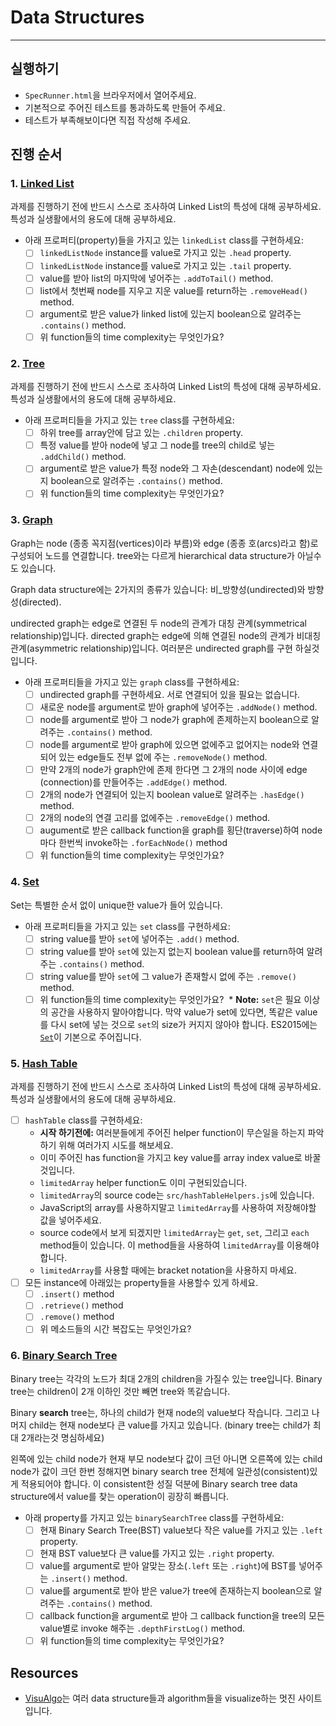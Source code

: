# Data Structures
---

## 실행하기
- `SpecRunner.html`을 브라우저에서 열어주세요.
- 기본적으로 주어진 테스트를 통과하도록 만들어 주세요.
- 테스트가 부족해보이다면 직접 작성해 주세요.

## 진행 순서

### 1. [Linked List](https://en.wikipedia.org/wiki/Linked_list)

과제를 진행하기 전에 반드시 스스로 조사하여 Linked List의 특성에 대해 공부하세요. 특성과 실생활에서의 용도에 대해 공부하세요.

* 아래 프로퍼티(property)들을 가지고 있는 `linkedList` class를 구현하세요:
  - [ ] `linkedListNode` instance를 value로 가지고 있는 `.head` property.
  - [ ] `linkedListNode` instance를 value로 가지고 있는 `.tail` property.
  - [ ] value를 받아 list의 마지막에 넣어주는 `.addToTail()` method.
  - [ ] list에서 첫번째 node를 지우고 지운 value를 return하는 `.removeHead()` method.
  - [ ] argument로 받은 value가 linked list에 있는지 boolean으로 알려주는 `.contains()` method.
  - [ ] 위 function들의 time complexity는 무엇인가요?

### 2. [Tree](https://en.wikipedia.org/wiki/Tree_(data_structure))

과제를 진행하기 전에 반드시 스스로 조사하여 Linked List의 특성에 대해 공부하세요. 특성과 실생활에서의 용도에 대해 공부하세요.

* 아래 프로퍼티들을 가지고 있는 `tree` class를 구현하세요:
  - [ ] 하위 tree를 array안에 담고 있는 `.children` property.
  - [ ] 특정 value를 받아 node에 넣고 그 node를 tree의 child로 넣는 `.addChild()` method.
  - [ ] argument로 받은 value가 특정 node와 그 자손(descendant) node에 있는지 boolean으로 알려주는 `.contains()` method.
  - [ ] 위 function들의 time complexity는 무엇인가요?

### 3. [Graph](https://en.wikipedia.org/wiki/Graph_(abstract_data_type))

Graph는 node (종종 꼭지점(vertices)이라 부름)와 edge (종종 호(arcs)라고 함)로 구성되어 노드를 연결합니다.
tree와는 다르게 hierarchical data structure가 아닐수도 있습니다.

Graph data structure에는 2가지의 종류가 있습니다: 비_방향성(undirected)와 방향성(directed).

undirected graph는 edge로 연결된 두 node의 관계가 대칭 관계(symmetrical relationship)입니다.
directed graph는 edge에 의해 연결된 node의 관계가 비대칭 관계(asymmetric relationship)입니다.
여러분은 undirected graph를 구현 하실것입니다.

* 아래 프로퍼티들을 가지고 있는 `graph` class를 구현하세요:
  - [ ] undirected graph를 구현하세요. 서로 연결되어 있을 필요는 없습니다.
  - [ ] 새로운 node를 argument로 받아 graph에 넣어주는 `.addNode()` method.
  - [ ] node를 argument로 받아 그 node가 graph에 존제하는지 boolean으로 알려주는 `.contains()` method.
  - [ ] node를 argument로 받아 graph에 있으면 없에주고 없어지는 node와 연결 되어 있는 edge들도 전부 없에 주는 `.removeNode()` method.
  - [ ] 만약 2개의 node가 graph안에 존제 한다면 그 2개의 node 사이에 edge (connection)를 만들어주는 `.addEdge()` method.
  - [ ] 2개의 node가 연결되어 있는지 boolean value로 알려주는 `.hasEdge()` method.
  - [ ] 2개의 node의 연결 고리를 없에주는 `.removeEdge()` method.
  - [ ] augument로 받은 callback function을 graph를 횡단(traverse)하여 node마다 한번씩 invoke하는 `.forEachNode()` method
  - [ ] 위 function들의 time complexity는 무엇인가요?

### 4. [Set](https://en.wikipedia.org/wiki/Set_(abstract_data_type))

Set는 특별한 순서 없이 unique한 value가 들어 있습니다.

* 아래 프로퍼티들을 가지고 있는 `set` class를 구현하세요:
  - [ ] string value를 받아 `set`에 넣어주는 `.add()` method.
  - [ ] string value를 받아 `set`에 있는지 없는지 boolean value를 return하여 알려주는 `.contains()` method.
  - [ ] string value를 받아 `set`에 그 value가 존재할시 없에 주는 `.remove()` method.
  - [ ] 위 function들의 time complexity는 무엇인가요?
  * **Note:** `set`은 필요 이상의 공간을 사용하지 말아야합니다. 막약 value가 set에 있다면, 똑같은 value를 다시 set에 넣는 것으로 `set`의 size가 커지지 않아야 합니다. ES2015에는 [`Set`](https://developer.mozilla.org/en-US/docs/Web/JavaScript/Reference/Global_Objects/Set)이 기본으로 주어집니다.

### 5. [Hash Table](https://en.wikipedia.org/wiki/Hash_table)

과제를 진행하기 전에 반드시 스스로 조사하여 Linked List의 특성에 대해 공부하세요. 특성과 실생활에서의 용도에 대해 공부하세요.

- [ ] `hashTable` class를 구현하세요:
  * **시작 하기전에:** 여러분들에게 주어진 helper function이 무슨일을 하는지 파악하기 위해 여러가지 시도를 해보세요.
  * 이미 주어진 has function을 가지고 key value를 array index value로 바꿀것입니다.
  * `limitedArray` helper function도 이미 구현되있습니다.
  * `limitedArray`의 source code는 `src/hashTableHelpers.js`에 있습니다.
  * JavaScript의 array를 사용하지말고 `limitedArray`를 사용하여 저장해야할 값을 넣어주세요.
  * source code에서 보게 되겠지만 `limitedArray`는 `get`, `set`, 그리고 `each` method들이 있습니다. 이 method들을 사용하여 `limitedArray`를 이용해야 합니다.
  * `limitedArray`를 사용할 때에는 bracket notation을 사용하지 마세요.
- [ ] 모든 instance에 아래있는 property들을 사용할수 있게 하세요.
  - [ ] `.insert()` method
  - [ ] `.retrieve()` method
  - [ ] `.remove()` method
  - [ ] 위 메소드들의 시간 복잡도는 무엇인가요?

### 6. [Binary Search Tree](https://en.wikipedia.org/wiki/Binary_search_tree)

Binary tree는 각각의 노드가 최대 2개의 children을 가질수 있는 tree입니다.
Binary tree는 children이 2개 이하인 것만 빼면 tree와 똑같습니다.

Binary **search** tree는, 하나의 child가 현재 node의 value보다 작습니다. 그리고 나머지 child는 현재 node보다 큰 value를 가지고 있습니다. (binary tree는 child가 최대 2개라는것 명심하세요)

왼쪽에 있는 child node가 현재 부모 node보다 값이 크던 아니면 오른쪽에 있는 child node가 값이 크던 한번 정해지면 binary search tree 전체에 일관성(consistent)있게 적용되어야 합니다. 이 consistent한 성질 덕분에 Binary search tree data structure에서 value를 찾는 operation이 굉장히 빠릅니다.

* 아래 property를 가지고 있는 `binarySearchTree` class를 구현하세요:
  - [ ] 현재 Binary Search Tree(BST) value보다 작은 value를 가지고 있는 `.left` property.
  - [ ] 현재 BST value보다 큰 value를 가지고 있는 `.right` property.
  - [ ] value를 argument로 받아 알맞는 장소(`.left` 또는 `.right`)에 BST를 넣어주는 `.insert()` method.
  - [ ] value를 argument로 받아 받은 value가 tree에 존재하는지 boolean으로 알려주는 `.contains()` method.
  - [ ] callback function을 argument로 받아 그 callback function을 tree의 모든 value별로 invoke 해주는 `.depthFirstLog()` method.
  - [ ] 위 function들의 time complexity는 무엇인가요?

## Resources

- [VisuAlgo](http://visualgo.net/)는 여러 data structure들과 algorithm들을 visualize하는 멋진 사이트 입니다. 
